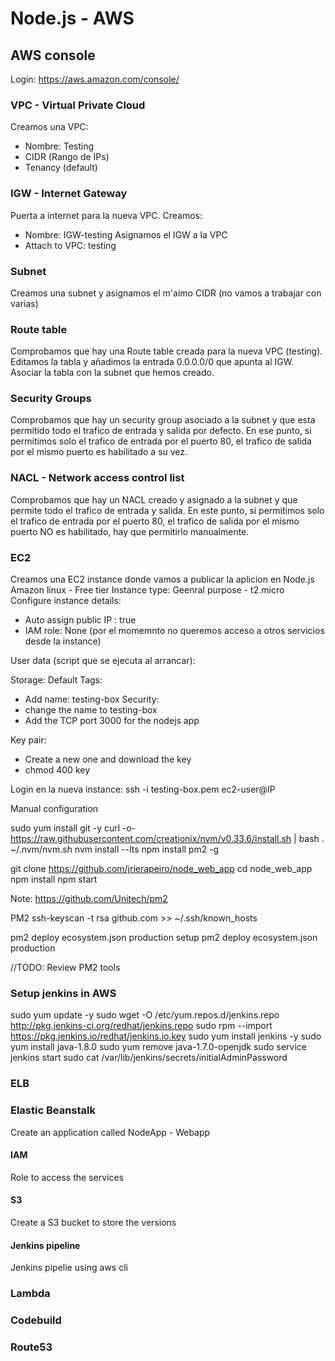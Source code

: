 # Node.js - AWS

## AWS console

Login: https://aws.amazon.com/console/

### VPC - Virtual Private Cloud‎

Creamos una VPC:
- Nombre: Testing
- CIDR (Rango de IPs)
- Tenancy (default)

### IGW - Internet Gateway

Puerta a internet para la nueva VPC.
Creamos: 
- Nombre: IGW-testing
Asignamos el IGW a la VPC
- Attach to VPC: testing

### Subnet

Creamos una subnet y asignamos el m'aimo CIDR (no vamos a trabajar con varias)

### Route table

Comprobamos que hay una Route table creada para la nueva VPC (testing).
Editamos la tabla y añadimos la entrada 0.0.0.0/0 que apunta al IGW.
Asociar la tabla con la subnet que hemos creado.

### Security Groups

Comprobamos que hay un security group asociado a la subnet y que esta permitido todo el trafico de entrada y salida por defecto. En ese punto, si permitimos solo el trafico de entrada por el puerto 80, el trafico de salida por el mismo puerto es habilitado a su vez.

### NACL - Network access control list

Comprobamos que hay un NACL creado y asignado a la subnet y que permite todo el trafico de entrada y salida. En este punto, si permitimos solo el trafico de entrada por el puerto 80, el trafico de salida por el mismo puerto NO es habilitado, hay que permitirlo manualmente.

### EC2

Creamos una EC2 instance donde vamos a publicar la aplicion en Node.js
Amazon linux - Free tier
Instance type: Geenral purpose - t2.micro
Configure instance details:
- Auto assign public IP : true 
- IAM role: None (por el momemnto no queremos acceso a otros servicios desde la instance)

User data (script que se ejecuta al arrancar):

Storage: Default
Tags:
- Add name: testing-box
Security:
- change the name to testing-box
- Add the TCP port 3000 for the nodejs app

Key pair:
- Create a new one and download the key
- chmod 400 key

Login en la nueva instance:
ssh -i testing-box.pem ec2-user@IP


Manual configuration

sudo yum install git -y
curl -o- https://raw.githubusercontent.com/creationix/nvm/v0.33.6/install.sh | bash
. ~/.nvm/nvm.sh
nvm install --lts
npm install pm2 -g

git clone https://github.com/jrierapeiro/node_web_app
cd node_web_app
npm install
npm start

Note: https://github.com/Unitech/pm2


PM2
ssh-keyscan -t rsa github.com >> ~/.ssh/known_hosts

pm2 deploy ecosystem.json production setup
pm2 deploy ecosystem.json production

//TODO: Review PM2 tools


### Setup jenkins in AWS
sudo yum update -y
sudo wget -O /etc/yum.repos.d/jenkins.repo http://pkg.jenkins-ci.org/redhat/jenkins.repo
sudo rpm --import https://pkg.jenkins.io/redhat/jenkins.io.key
sudo yum install jenkins -y
sudo yum install java-1.8.0
sudo yum remove java-1.7.0-openjdk
sudo service jenkins start
sudo cat /var/lib/jenkins/secrets/initialAdminPassword

### ELB


### Elastic Beanstalk
Create an application called NodeApp - Webapp

#### IAM 

Role to access the services

#### S3
Create a S3 bucket to store the versions

#### Jenkins pipeline
Jenkins pipelie using aws cli


### Lambda

### Codebuild

### Route53